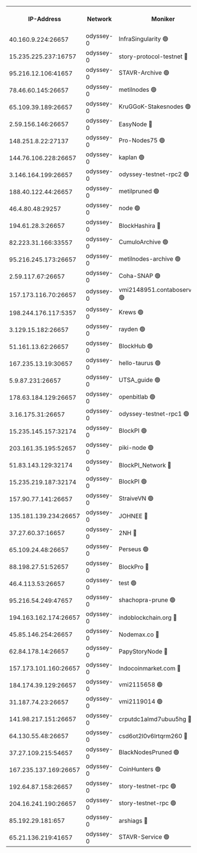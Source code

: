 


<table><tr><th>IP-Address</th><th>Network</th><th>Moniker</th><th>Latest Block Height</th><th>Earliest Block Height</th><th>Catching Up</th><th>Tx Index</th><th>Voting Power</th><th>Version</th><th>Scan Time</th></tr><tr><td>40.160.9.224:26657</td><td>odyssey-0</td><td>InfraSingularity 🟢</td><td>1709813</td><td>1</td><td>False</td><td>off</td><td>0</td><td>0.38.9</td><td>2025-01-02T09:44:56.094470832UTC</td></tr><tr><td>15.235.225.237:16757</td><td>odyssey-0</td><td>story-protocol-testnet 🔴</td><td>1709817</td><td>1</td><td>False</td><td>off</td><td>1985248000</td><td>0.38.9</td><td>2025-01-02T09:45:08.962525969UTC</td></tr><tr><td>95.216.12.106:41657</td><td>odyssey-0</td><td>STAVR-Archive 🟢</td><td>1709815</td><td>1</td><td>False</td><td>on</td><td>0</td><td>0.38.9</td><td>2025-01-02T09:45:11.968273133UTC</td></tr><tr><td>78.46.60.145:26657</td><td>odyssey-0</td><td>metilnodes 🟢</td><td>1709822</td><td>1</td><td>False</td><td>off</td><td>0</td><td>0.38.9</td><td>2025-01-02T09:45:30.416867061UTC</td></tr><tr><td>65.109.39.189:26657</td><td>odyssey-0</td><td>KruGGoK-Stakesnodes 🟢</td><td>1243011</td><td>1</td><td>False</td><td>on</td><td>0</td><td>0.38.9</td><td>2025-01-02T09:45:36.203713255UTC</td></tr><tr><td>2.59.156.146:26657</td><td>odyssey-0</td><td>EasyNode 🔴</td><td>1709825</td><td>1</td><td>False</td><td>off</td><td>2248387795</td><td>0.38.9</td><td>2025-01-02T09:45:39.551769217UTC</td></tr><tr><td>148.251.8.22:27137</td><td>odyssey-0</td><td>Pro-Nodes75 🟢</td><td>1709825</td><td>1</td><td>False</td><td>on</td><td>0</td><td>0.38.9</td><td>2025-01-02T09:45:39.840622432UTC</td></tr><tr><td>144.76.106.228:26657</td><td>odyssey-0</td><td>kaplan 🟢</td><td>1709832</td><td>1</td><td>False</td><td>off</td><td>0</td><td>0.38.9</td><td>2025-01-02T09:46:03.978151386UTC</td></tr><tr><td>3.146.164.199:26657</td><td>odyssey-0</td><td>odyssey-testnet-rpc2 🟢</td><td>1709832</td><td>1</td><td>False</td><td>off</td><td>0</td><td>0.38.9</td><td>2025-01-02T09:46:05.137387148UTC</td></tr><tr><td>188.40.122.44:26657</td><td>odyssey-0</td><td>metilpruned 🟢</td><td>1709834</td><td>1</td><td>False</td><td>off</td><td>0</td><td>0.38.9</td><td>2025-01-02T09:46:11.371197447UTC</td></tr><tr><td>46.4.80.48:29257</td><td>odyssey-0</td><td>node 🟢</td><td>1709834</td><td>1</td><td>False</td><td>on</td><td>0</td><td>0.38.9</td><td>2025-01-02T09:46:13.700993169UTC</td></tr><tr><td>194.61.28.3:26657</td><td>odyssey-0</td><td>BlockHashira 🔴</td><td>1709836</td><td>1</td><td>False</td><td>off</td><td>3045154000</td><td>0.38.9</td><td>2025-01-02T09:46:18.885729572UTC</td></tr><tr><td>82.223.31.166:33557</td><td>odyssey-0</td><td>CumuloArchive 🟢</td><td>1709838</td><td>1</td><td>False</td><td>on</td><td>0</td><td>0.38.9</td><td>2025-01-02T09:46:26.570456580UTC</td></tr><tr><td>95.216.245.173:26657</td><td>odyssey-0</td><td>metilnodes-archive 🟢</td><td>1709838</td><td>1</td><td>False</td><td>on</td><td>0</td><td>0.38.9</td><td>2025-01-02T09:46:29.010395740UTC</td></tr><tr><td>2.59.117.67:26657</td><td>odyssey-0</td><td>Coha-SNAP 🟢</td><td>1709840</td><td>1</td><td>False</td><td>off</td><td>0</td><td>0.38.9</td><td>2025-01-02T09:46:34.334885429UTC</td></tr><tr><td>157.173.116.70:26657</td><td>odyssey-0</td><td>vmi2148951.contaboserver.net 🟢</td><td>1709842</td><td>1</td><td>False</td><td>off</td><td>0</td><td>0.38.9</td><td>2025-01-02T09:46:43.996616461UTC</td></tr><tr><td>198.244.176.117:5357</td><td>odyssey-0</td><td>Krews 🟢</td><td>1709845</td><td>1</td><td>False</td><td>off</td><td>0</td><td>0.38.9</td><td>2025-01-02T09:46:50.778232675UTC</td></tr><tr><td>3.129.15.182:26657</td><td>odyssey-0</td><td>rayden 🟢</td><td>1243011</td><td>1</td><td>False</td><td>on</td><td>0</td><td>0.38.9</td><td>2025-01-02T09:47:11.336375199UTC</td></tr><tr><td>51.161.13.62:26657</td><td>odyssey-0</td><td>BlockHub 🟢</td><td>1709856</td><td>1</td><td>False</td><td>off</td><td>0</td><td>0.38.9</td><td>2025-01-02T09:47:33.004322633UTC</td></tr><tr><td>167.235.13.19:30657</td><td>odyssey-0</td><td>hello-taurus 🟢</td><td>1709857</td><td>1</td><td>False</td><td>on</td><td>0</td><td>0.38.9</td><td>2025-01-02T09:47:35.900234858UTC</td></tr><tr><td>5.9.87.231:26657</td><td>odyssey-0</td><td>UTSA_guide 🟢</td><td>1709857</td><td>1</td><td>False</td><td>on</td><td>0</td><td>0.38.9</td><td>2025-01-02T09:47:36.671674519UTC</td></tr><tr><td>178.63.184.129:26657</td><td>odyssey-0</td><td>openbitlab 🟢</td><td>1709865</td><td>1</td><td>False</td><td>on</td><td>0</td><td>0.38.9</td><td>2025-01-02T09:48:08.116730118UTC</td></tr><tr><td>3.16.175.31:26657</td><td>odyssey-0</td><td>odyssey-testnet-rpc1 🟢</td><td>1709866</td><td>1</td><td>False</td><td>off</td><td>0</td><td>0.38.9</td><td>2025-01-02T09:48:13.234142454UTC</td></tr><tr><td>15.235.145.157:32174</td><td>odyssey-0</td><td>BlockPI 🟢</td><td>1709817</td><td>109001</td><td>False</td><td>off</td><td>0</td><td>0.38.9</td><td>2025-01-02T09:45:09.988952119UTC</td></tr><tr><td>203.161.35.195:52657</td><td>odyssey-0</td><td>piki-node 🟢</td><td>1243011</td><td>109001</td><td>False</td><td>off</td><td>0</td><td>0.38.9</td><td>2025-01-02T09:45:13.693297241UTC</td></tr><tr><td>51.83.143.129:32174</td><td>odyssey-0</td><td>BlockPI_Network 🔴</td><td>1709833</td><td>109001</td><td>False</td><td>off</td><td>3013420000</td><td>0.38.9</td><td>2025-01-02T09:46:10.117142225UTC</td></tr><tr><td>15.235.219.187:32174</td><td>odyssey-0</td><td>BlockPI 🟢</td><td>1709841</td><td>109001</td><td>False</td><td>off</td><td>0</td><td>0.38.9</td><td>2025-01-02T09:46:39.371000339UTC</td></tr><tr><td>157.90.77.141:26657</td><td>odyssey-0</td><td>StraiveVN 🟢</td><td>1709834</td><td>342001</td><td>False</td><td>off</td><td>0</td><td>0.38.9</td><td>2025-01-02T09:46:11.045806292UTC</td></tr><tr><td>135.181.139.234:26657</td><td>odyssey-0</td><td>JOHNEE 🔴</td><td>1709855</td><td>351001</td><td>False</td><td>on</td><td>2267873000</td><td>0.38.9</td><td>2025-01-02T09:47:29.895257813UTC</td></tr><tr><td>37.27.60.37:16657</td><td>odyssey-0</td><td>2NH 🔴</td><td>1709847</td><td>395001</td><td>False</td><td>off</td><td>2182916000</td><td>0.38.9</td><td>2025-01-02T09:46:59.369621494UTC</td></tr><tr><td>65.109.24.48:26657</td><td>odyssey-0</td><td>Perseus 🟢</td><td>1709850</td><td>431001</td><td>False</td><td>off</td><td>0</td><td>0.38.9</td><td>2025-01-02T09:47:10.605025148UTC</td></tr><tr><td>88.198.27.51:52657</td><td>odyssey-0</td><td>BlockPro 🔴</td><td>1709817</td><td>507001</td><td>False</td><td>off</td><td>2413280000</td><td>0.38.9</td><td>2025-01-02T09:45:11.514218534UTC</td></tr><tr><td>46.4.113.53:26657</td><td>odyssey-0</td><td>test 🟢</td><td>1709857</td><td>527001</td><td>False</td><td>off</td><td>0</td><td>0.38.9</td><td>2025-01-02T09:47:37.697057232UTC</td></tr><tr><td>95.216.54.249:47657</td><td>odyssey-0</td><td>shachopra-prune 🟢</td><td>1709852</td><td>531001</td><td>False</td><td>off</td><td>0</td><td>0.38.9</td><td>2025-01-02T09:47:19.908669912UTC</td></tr><tr><td>194.163.162.174:26657</td><td>odyssey-0</td><td>indoblockchain.org 🔴</td><td>1709813</td><td>1023001</td><td>False</td><td>off</td><td>2755333577</td><td>0.38.9</td><td>2025-01-02T09:44:56.826507971UTC</td></tr><tr><td>45.85.146.254:26657</td><td>odyssey-0</td><td>Nodemax.co 🔴</td><td>1709817</td><td>1023001</td><td>False</td><td>off</td><td>2526981782</td><td>0.38.9</td><td>2025-01-02T09:45:10.380157334UTC</td></tr><tr><td>62.84.178.14:26657</td><td>odyssey-0</td><td>PapyStoryNode 🔴</td><td>1709853</td><td>1023001</td><td>False</td><td>off</td><td>2547424000</td><td>0.38.9</td><td>2025-01-02T09:47:22.666040161UTC</td></tr><tr><td>157.173.101.160:26657</td><td>odyssey-0</td><td>Indocoinmarket.com 🔴</td><td>1709858</td><td>1023001</td><td>False</td><td>off</td><td>2125573577</td><td>0.38.9</td><td>2025-01-02T09:47:42.783056013UTC</td></tr><tr><td>184.174.39.129:26657</td><td>odyssey-0</td><td>vmi2115658 🟢</td><td>1709836</td><td>1140001</td><td>False</td><td>off</td><td>0</td><td>0.38.9</td><td>2025-01-02T09:46:21.988629059UTC</td></tr><tr><td>31.187.74.23:26657</td><td>odyssey-0</td><td>vmi2119014 🟢</td><td>1180904</td><td>1140001</td><td>False</td><td>off</td><td>0</td><td>0.38.9</td><td>2025-01-02T09:47:22.311108303UTC</td></tr><tr><td>141.98.217.151:26657</td><td>odyssey-0</td><td>crputdc1almd7ubuu5hg 🔴</td><td>1709835</td><td>1146001</td><td>False</td><td>off</td><td>3336337000</td><td>0.38.9</td><td>2025-01-02T09:46:16.474317373UTC</td></tr><tr><td>64.130.55.48:26657</td><td>odyssey-0</td><td>csd6ot2l0v6lrtqrm260 🔴</td><td>1709825</td><td>1149001</td><td>False</td><td>off</td><td>3292262000</td><td>0.38.9</td><td>2025-01-02T09:45:41.244525952UTC</td></tr><tr><td>37.27.109.215:54657</td><td>odyssey-0</td><td>BlackNodesPruned 🟢</td><td>1709824</td><td>1163001</td><td>False</td><td>on</td><td>0</td><td>0.38.9</td><td>2025-01-02T09:45:34.950853940UTC</td></tr><tr><td>167.235.137.169:26657</td><td>odyssey-0</td><td>CoinHunters 🟢</td><td>1709843</td><td>1547001</td><td>False</td><td>off</td><td>0</td><td>0.38.9</td><td>2025-01-02T09:46:44.281409316UTC</td></tr><tr><td>192.64.87.158:26657</td><td>odyssey-0</td><td>story-testnet-rpc 🟢</td><td>1709833</td><td>1629001</td><td>False</td><td>off</td><td>0</td><td>0.38.9</td><td>2025-01-02T09:46:10.736861225UTC</td></tr><tr><td>204.16.241.190:26657</td><td>odyssey-0</td><td>story-testnet-rpc 🟢</td><td>1709853</td><td>1629001</td><td>False</td><td>off</td><td>0</td><td>0.38.9</td><td>2025-01-02T09:47:23.330143079UTC</td></tr><tr><td>85.192.29.181:657</td><td>odyssey-0</td><td>arshiags 🔴</td><td>1709858</td><td>1668001</td><td>False</td><td>on</td><td>2203406780</td><td>0.38.9</td><td>2025-01-02T09:47:40.408931027UTC</td></tr><tr><td>65.21.136.219:41657</td><td>odyssey-0</td><td>STAVR-Service 🟢</td><td>1709832</td><td>1706001</td><td>False</td><td>on</td><td>0</td><td>0.38.9</td><td>2025-01-02T09:46:04.399241043UTC</td></tr></table>